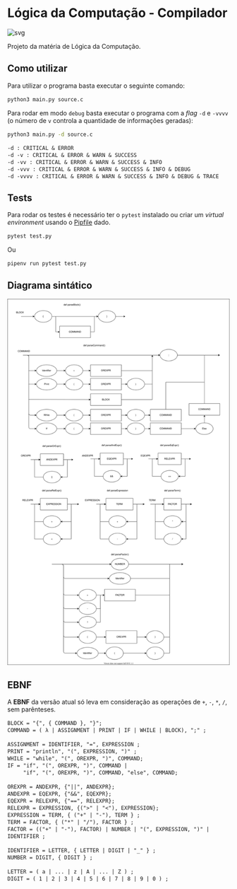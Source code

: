 # Lógica da Computação - Compilador

![svg](http://3.129.230.99/svg/HenryRocha/logcomp-compilador/)

Projeto da matéria de Lógica da Computação.

## Como utilizar

Para utilizar o programa basta executar o seguinte comando:

```bash
python3 main.py source.c
```

Para rodar em modo `debug` basta executar o programa com a _flag_ `-d` e `-vvvv` (o número de `v` controla a quantidade de informações geradas):
```bash
python3 main.py -d source.c
```

```
-d : CRITICAL & ERROR
-d -v : CRITICAL & ERROR & WARN & SUCCESS
-d -vv : CRITICAL & ERROR & WARN & SUCCESS & INFO
-d -vvv : CRITICAL & ERROR & WARN & SUCCESS & INFO & DEBUG
-d -vvvv : CRITICAL & ERROR & WARN & SUCCESS & INFO & DEBUG & TRACE
```

## Tests

Para rodar os testes é necessário ter o `pytest` instalado ou criar um _virtual environment_ usando o [Pipfile](Pipfile) dado.

```bash
pytest test.py
```
Ou
```bash
pipenv run pytest test.py
```

## Diagrama sintático

![Diagrama sintático][1]

## EBNF

A **EBNF** da versão atual só leva em consideração as operações de `+`, `-`, `*`, `/`, sem parênteses.

```
BLOCK = "{", { COMMAND }, "}";
COMMAND = ( λ | ASSIGNMENT | PRINT | IF | WHILE | BLOCK), ";" ;

ASSIGNMENT = IDENTIFIER, "=", EXPRESSION ;
PRINT = "println", "(", EXPRESSION, ")" ;
WHILE = "while", "(", OREXPR, ")", COMMAND;
IF = "if", "(", OREXPR, ")", COMMAND |
     "if", "(", OREXPR, ")", COMMAND, "else", COMMAND;

OREXPR = ANDEXPR, {"||", ANDEXPR};
ANDEXPR = EQEXPR, {"&&", EQEXPR};
EQEXPR = RELEXPR, {"==", RELEXPR};
RELEXPR = EXPRESSION, {(">" | "<"), EXPRESSION};
EXPRESSION = TERM, { ("+" | "-"), TERM } ;
TERM = FACTOR, { ("*" | "/"), FACTOR } ;
FACTOR = (("+" | "-"), FACTOR) | NUMBER | "(", EXPRESSION, ")" | IDENTIFIER ;

IDENTIFIER = LETTER, { LETTER | DIGIT | "_" } ;
NUMBER = DIGIT, { DIGIT } ;

LETTER = ( a | ... | z | A | ... | Z ) ;
DIGIT = ( 1 | 2 | 3 | 4 | 5 | 6 | 7 | 8 | 9 | 0 ) ;
```

[1]: ./diagrama-sintatico.drawio.svg
